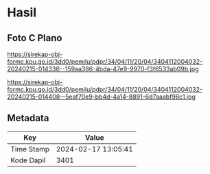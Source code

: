 # Hasil

## Foto C Plano

https://sirekap-obj-formc.kpu.go.id/3dd0/pemilu/pdpr/34/04/11/20/04/3404112004032-20240215-014336--159aa386-4bda-47e9-9970-f3f6533ab09b.jpg

https://sirekap-obj-formc.kpu.go.id/3dd0/pemilu/pdpr/34/04/11/20/04/3404112004032-20240215-014408--5eaf70e9-bb4d-4a14-8891-6d7aaabf96c1.jpg


## Metadata

| Key        | Value               |
| ---------- | ------------------- |
| Time Stamp | 2024-02-17 13:05:41 |
| Kode Dapil | 3401                |



